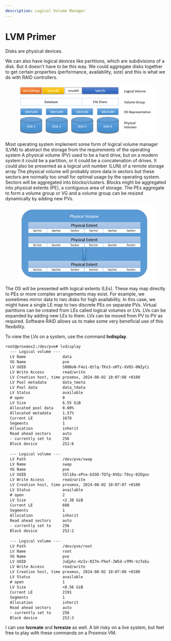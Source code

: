 ```yaml
---
description: Logical Volume Manager
---
```


# LVM Primer

Disks are physical devices.

We can also have logical devices like partitions, which are subdivisions of a disk. But it doesn't have to be this way. We could aggregate disks together to get certain properties (performance, availability, size) and this is what we do with RAID controllers.

<figure><img src="../../.gitbook/assets/image (2) (1).png" alt=""><figcaption></figcaption></figure>

Most operating system implement some form of logical volume manager (LVM) to abstract the storage from the requirements of the operating system A physical volume (PV) used to be a hard drive, but on a modern system it could be a partition, or it could be a concatenation of drives. It could also be presented as a logical unit number (LUN) of a remote storage array The physical volume will probably store data in sectors but these sectors are normally too small for optimal usage by the operating system. Sectors will be aggregated into blocks/clusters. Blocks might be aggregated into physical extents (PE), a contiguous area of storage. The PEs aggregate to form a volume group or VG and a volume group can be resized dynamically by adding new PVs.

<figure><img src="../../.gitbook/assets/image (1) (1) (1).png" alt=""><figcaption></figcaption></figure>

The OS will be presented with logical extents (LEs). These may map directly to PEs or more complex arrangements may exist. For example, we sometimes mirror data to two disks for high availability. In this case, we might have a single LE map to two discrete PEs on separate PVs. Virtual partitions can be created from LEs called logical volumes or LVs. LVs can be expanded by adding new LEs to them. LVs can be moved from PV to PV as required. Software RAID allows us to make some very beneficial use of this flexibility.

To view the LVs on a system, use the command **lvdisplay**.

```
root@proxmox2:/dev/pve# lvdisplay
  --- Logical volume ---
  LV Name                data
  VG Name                pve
  LV UUID                S80BoN-F4o1-Qtlq-TKn3-oRTz-XVOS-0NZyCi
  LV Write Access        read/write
  LV Creation host, time proxmox, 2024-08-02 10:07:08 +0100
  LV Pool metadata       data_tmeta
  LV Pool data           data_tdata
  LV Status              available
  # open                 0
  LV Size                6.55 GiB
  Allocated pool data    0.00%
  Allocated metadata     1.57%
  Current LE             1678
  Segments               1
  Allocation             inherit
  Read ahead sectors     auto
  - currently set to     256
  Block device           252:6

  --- Logical volume ---
  LV Path                /dev/pve/swap
  LV Name                swap
  VG Name                pve
  LV UUID                S5l18a-ePna-bIGO-TQfg-AVQz-T8xy-02Dgos
  LV Write Access        read/write
  LV Creation host, time proxmox, 2024-08-02 10:07:07 +0100
  LV Status              available
  # open                 2
  LV Size                <2.38 GiB
  Current LE             608
  Segments               1
  Allocation             inherit
  Read ahead sectors     auto
  - currently set to     256
  Block device           252:2

  --- Logical volume ---
  LV Path                /dev/pve/root
  LV Name                root
  VG Name                pve
  LV UUID                JuEphc-HzIv-RZ7m-PXef-JW5d-vTMV-VzTeEu
  LV Write Access        read/write
  LV Creation host, time proxmox, 2024-08-02 10:07:08 +0100
  LV Status              available
  # open                 1
  LV Size                <8.56 GiB
  Current LE             2191
  Segments               1
  Allocation             inherit
  Read ahead sectors     auto
  - currently set to     256
  Block device           252:3
```

I can use **lvcreate** and **lvresize** as well. A bit risky on a live system, but feel free to play with these commands on a Proxmox VM.
